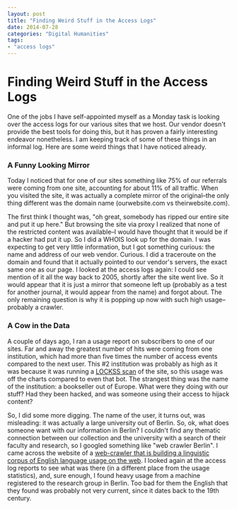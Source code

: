 ```yaml
---
layout: post
title: "Finding Weird Stuff in the Access Logs"
date: 2014-07-28
categories: "Digital Humanities"
tags:
- "access logs"
---
```


# Finding Weird Stuff in the Access Logs

One of the jobs I have self-appointed myself as a Monday task is looking over the access logs for our various sites that we host. Our vendor doesn't provide the best tools for doing this, but it has proven a fairly interesting endeavor nonetheless. I am keeping track of some of these things in an informal log. Here are some weird things that I have noticed already.

### A Funny Looking Mirror

Today I noticed that for one of our sites something like 75% of our referrals were coming from one site, accounting for about 11% of all traffic. When you visited the site, it was actually a complete mirror of the original–the only thing different was the domain name (ourwebsite.com vs theirwebsite.com).

The first think I thought was, "oh great, somebody has ripped our entire site and put it up here." But browsing the site via proxy I realized that none of the restricted content was available–I would have thought that it would be if a hacker had put it up. So I did a WHOIS look up for the domain. I was expecting to get very little information, but I got something curious: the name and address of our web vendor. Curious. I did a traceroute on the domain and found that it actually pointed to our vendor's servers, the exact same one as our page. I looked at the access logs again: I could see mention of it all the way back to 2005, shortly after the site went live. So it would appear that it is just a mirror that someone left up (probably as a test for another journal, it would appear from the name) and forgot about. The only remaining question is why it is popping up now with such high usage–probably a crawler.

### A Cow in the Data

A couple of days ago, I ran a usage report on subscribers to one of our sites. Far and away the greatest number of hits were coming from one institution, which had more than five times the number of access events compared to the next user. This #2 institution was probably as high as it was because it was running a [LOCKSS scan][1] of the site, so this usage was off the charts compared to even that bot. The strangest thing was the name of the institution: a bookseller out of Europe. What were they doing with our stuff? Had they been hacked, and was someone using their access to hijack content?

So, I did some more digging. The name of the user, it turns out, was misleading: it was actually a large university out of Berlin. So, ok, what does someone want with our information in Berlin? I couldn't find any thematic connection between our collection and the university with a search of their faculty and research, so I googled something like "web crawler Berlin". I came across the website of a [web-crawler that is building a linguistic corpus of English language usage on the web][2]. I looked again at the access log reports to see what was there (in a different place from the usage statistics), and, sure enough, I found heavy usage from a machine registered to the research group in Berlin. Too bad for them the English that they found was probably not very current, since it dates back to the 19th century.

[1]: http://www.lockss.org/ "Lots of Copies Keep Stuff Safe"
[2]: http://hpsg.fu-berlin.de/cow/ "COW – Corpora from the web"
